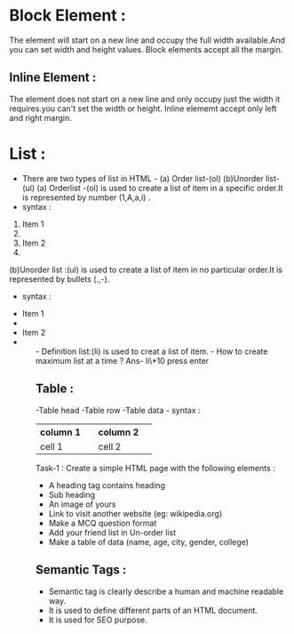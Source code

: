 # Block Element :

The element will start on a new line and occupy the full width available.And you can set width and height values.
Block elements accept all the margin.

## Inline Element :

The element does not start on a new line and only occupy just the width it requires.you can't set the width or height.
Inline elememt accept only left and right margin.

# List :

- There are two types of list in HTML -
  (a) Order list-(ol)
  (b)Unorder list-(ul)
  (a) Orderlist -(ol) is used to create a list of item in a specific order.It is represented by number (1,A,a,i) .
- syntax :
<ol>
<li>Item 1<li>
<li>Item 2<li>
</ol>

(b)Unorder list :(ul) is used to create a list of item in no particular order.It is represented by bullets (.,-).

- syntax :
<ul>
<li>Item 1<li>
<li>Item 2<li>
<ul>
- Definition list:(li) is used to creat a list of item.
- How to create maximum list at a time ?
  Ans- li\*10 press enter

## Table :

<th>-Table head
<tr>-Table row
<td>-Table data
- syntax :
<table>
<tr>
<th>column 1<th>
<th>column 2<tr>
</tr>
<tr>
<td>cell 1<td>
<td>cell 2<td>
<tr>
</table>
Task-1 :
Create a simple HTML page with the following elements :

- A heading tag contains heading
- Sub heading
- An image of yours
- Link to visit another website (eg: wikipedia.org)
- Make a MCQ question format
- Add your friend list in Un-order list
- Make a table of data (name, age, city, gender, college)
## Semantic Tags :
- Semantic tag is clearly describe a human and machine readable way.
- It is used to define different parts of an HTML document.
- It is used for SEO purpose.